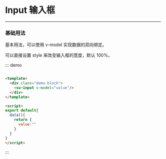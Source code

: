 <!--
 * @description: 
 * @author: 小羽
 * @Date: 2021-02-10 15:17:52
 * @LastEditTime: 2021-02-10 16:09:21
 * @Copyright: 1.0.0
-->
<!--
 * @description: 
 * @author: 小羽
 * @Date: 2021-02-10 10:28:33
 * @LastEditTime: 2021-02-10 14:14:27
 * @Copyright: 1.0.0
-->
<style>
  .w__tag{
    margin-right: 10px;
  }
</style>

# Input 输入框
----
### 基础用法

基本用法，可以使用 v-model 实现数据的双向绑定。

可以直接设置 style 来改变输入框的宽度，默认 100%。

<div class="demo-block">
  <su-input v-model="value"/>
</div>

::: demo
```html

<template>
  <div class="demo-block">
    <su-input v-model="value"/>
  </div>
</template>

<script>
export default{
  data(){
    return {
      value:""
    }
  }
}
</script>

```
:::

<script>
export default{
  data(){
    return {
      value:""
    }
  }
}
</script>




<!-- 
## 参数

| 参数      | 说明          | 类型      | 可选值                           | 默认值  |
|---------- |-------------- |---------- |--------------------------------  |-------- |
| amount | 显示的数字（必须） | Number | — |  |
| time | 持续时间 | Number | — | 1000 |
| start | 开始变化 | Boolean | — | true |
| thousand | 千分位 | Boolean | — | false | -->


